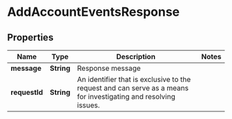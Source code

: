 

# AddAccountEventsResponse


## Properties

| Name | Type | Description | Notes |
|------------ | ------------- | ------------- | -------------|
|**message** | **String** | Response message |  |
|**requestId** | **String** | An identifier that is exclusive to the request and can serve as a means for investigating and resolving issues. |  |



